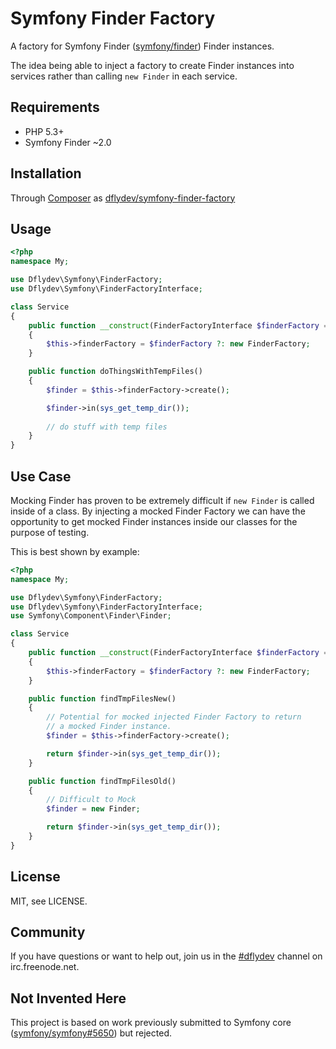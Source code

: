 Symfony Finder Factory
======================

A factory for Symfony Finder ([symfony/finder][1]) Finder instances.

The idea being able to inject a factory to create Finder instances into
services rather than calling `new Finder` in each service.


Requirements
------------

 * PHP 5.3+
 * Symfony Finder ~2.0

 
Installation
------------
 
Through [Composer][2] as [dflydev/symfony-finder-factory][3]


Usage
-----

```php
<?php
namespace My;

use Dflydev\Symfony\FinderFactory;
use Dflydev\Symfony\FinderFactoryInterface;

class Service
{
    public function __construct(FinderFactoryInterface $finderFactory = null)
    {
        $this->finderFactory = $finderFactory ?: new FinderFactory;
    }

    public function doThingsWithTempFiles()
    {
        $finder = $this->finderFactory->create();

        $finder->in(sys_get_temp_dir());
        
        // do stuff with temp files
    }
}
```


Use Case
--------

Mocking Finder has proven to be extremely difficult if `new Finder` is
called inside of a class. By injecting a mocked Finder Factory we can
have the opportunity to get mocked Finder instances inside our classes
for the purpose of testing.

This is best shown by example:

```php
<?php
namespace My;

use Dflydev\Symfony\FinderFactory;
use Dflydev\Symfony\FinderFactoryInterface;
use Symfony\Component\Finder\Finder;

class Service
{
    public function __construct(FinderFactoryInterface $finderFactory = null)
    {
        $this->finderFactory = $finderFactory ?: new FinderFactory;
    }

    public function findTmpFilesNew()
    {
        // Potential for mocked injected Finder Factory to return
        // a mocked Finder instance.
        $finder = $this->finderFactory->create();

        return $finder->in(sys_get_temp_dir());
    }

    public function findTmpFilesOld()
    {
        // Difficult to Mock
        $finder = new Finder;

        return $finder->in(sys_get_temp_dir());
    }
}
```


License
-------

MIT, see LICENSE.


Community
---------

If you have questions or want to help out, join us in the
<a href="irc://irc.freenode.net/#dflydev">#dflydev</a> channel
on irc.freenode.net.


Not Invented Here
-----------------

This project is based on work previously submitted to Symfony core
([symfony/symfony#5650][4]) but rejected.


[1]: https://packagist.org/packages/symfony/finder
[2]: http://getcomposer.org
[3]: https://packagist.org/packages/dflydev/symfony-finder-factory
[4]: https://github.com/symfony/symfony/pull/5650